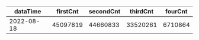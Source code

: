 |dataTime|firstCnt|secondCnt|thirdCnt|fourCnt|
|-|-|-|-|-|
|2022-08-18|45097819|44660833|33520261|6710864|